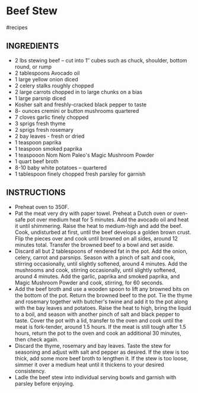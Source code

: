 # Beef Stew

#recipes 

## INGREDIENTS

- 2 lbs stewing beef – cut into 1″ cubes such as chuck, shoulder, bottom round, or rump
- 2 tablespoons Avocado oil
- 1 large yellow onion diced
- 2 celery stalks roughly chopped
- 2 large carrots chopped in to large chunks on a bias
- 1 large parsnip diced
- Kosher salt and freshly-cracked black pepper to taste
- 8- ounces cremini or button mushrooms quartered
- 7 cloves garlic finely chopped
- 3 sprigs fresh thyme
- 2 sprigs fresh rosemary
- 2 bay leaves - fresh or dried
- 1 teaspoon paprika
- 1 teaspoon smoked paprika
- 1 teaspooon Nom Nom Paleo's Magic Mushroom Powder
- 1 quart beef broth
- 8-10 baby white potatoes – quartered
- 1 tablespoon finely chopped fresh parsley for garnish

## INSTRUCTIONS

- Preheat oven to 350F.    
- Pat the meat very dry with paper towel. Preheat a Dutch oven or oven-safe pot over medium heat for 5 minutes. Add the avocado oil and heat it until shimmering. Raise the heat to medium-high and add the beef. Cook, undisturbed at first, until the beef develops a golden brown crust. Flip the pieces over and cook until browned on all sides, around 12 minutes total. Transfer the browned beef to a bowl and set aside.
- Discard all but 2 tablespoons of rendered fat in the pot. Add the onion, celery, carrot and parsnips. Season with a pinch of salt and cook, stirring occasionally, until slightly softened, around 4 minutes. Add the mushrooms and cook, stirring occasionally, until slightly softened, around 4 minutes. Add the garlic, paprika and smoked paprika, and Magic Mushroom Powder and cook, stirring, for 60 seconds.
- Add the beef broth and use a wooden spoon to lift any browned bits on the bottom of the pot. Return the browned beef to the pot. Tie the thyme and rosemary together with butcher's twine and add it to the pot along with the bay leaves and potatoes. Raise the heat to high, bring the liquid to a boil, and season with another pinch of salt and black pepper to taste. Cover the pot with a lid, transfer to the oven and cook until the meat is fork-tender, around 1.5 hours. If the meat is still tough after 1.5 hours, return the pot to the oven and cook an additional 30 minutes, then check again.
- Discard the thyme, rosemary and bay leaves. Taste the stew for seasoning and adjust with salt and pepper as desired. If the stew is too thick, add some more beef broth to lengthen it. If the stew is too loose, simmer it over a medium heat until it thickens to your desired consistency.
- Ladle the beef stew into individual serving bowls and garnish with parsley before enjoying.
